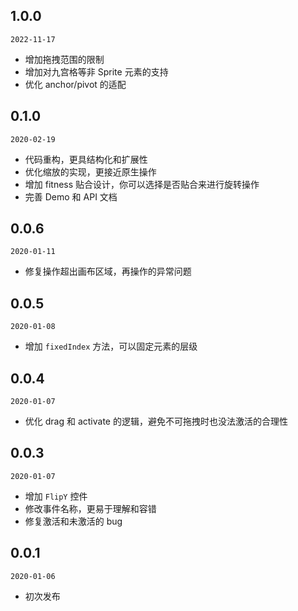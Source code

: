 ## 1.0.0

`2022-11-17`

- 增加拖拽范围的限制
- 增加对九宫格等非 Sprite 元素的支持
- 优化 anchor/pivot 的适配

## 0.1.0

`2020-02-19`

- 代码重构，更具结构化和扩展性
- 优化缩放的实现，更接近原生操作
- 增加 fitness 贴合设计，你可以选择是否贴合来进行旋转操作
- 完善 Demo 和 API 文档

## 0.0.6

`2020-01-11`

- 修复操作超出画布区域，再操作的异常问题

## 0.0.5

`2020-01-08`

- 增加 `fixedIndex` 方法，可以固定元素的层级

## 0.0.4

`2020-01-07`

- 优化 drag 和 activate 的逻辑，避免不可拖拽时也没法激活的合理性

## 0.0.3

`2020-01-07`

- 增加 `FlipY` 控件
- 修改事件名称，更易于理解和容错
- 修复激活和未激活的 bug

## 0.0.1

`2020-01-06`

- 初次发布
